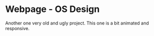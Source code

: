 # Webpage - OS Design
Another one very old and ugly project. This one is a bit animated and responsive.
